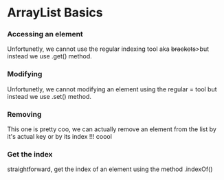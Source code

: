 <h1> ArrayList Basics</h1>

<h3>Accessing an element</h3>
<p>Unfortunetly, we cannot use the regular indexing tool aka <del>brackets</del>>but instead we use .get() method.</p>

<h3>Modifying</h3>
<p>Unfortunetly, we cannot modifying an element using the regular = tool but instead we use .set() method.</p>

<h3>Removing</h3>
<p>This one is pretty coo, we can actually remove an element from the list by it's actual key or by its index !!! coool</p>

<h3>Get the index</h3>
<p>straightforward, get the index of an element using the method .indexOf()</p>

